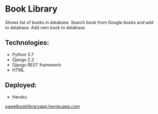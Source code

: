 # Book Library

Shows list of books in database.
Search book from Google books and add to database.
Add own book to database.


## Technologies:
- Python 3.7
- Django 2.2
- Django REST framework
- HTML

## Deployed:
- Heroku

[pawelbooklibraryapp.herokuapp.com](https://pawelbooklibraryapp.herokuapp.com/)
